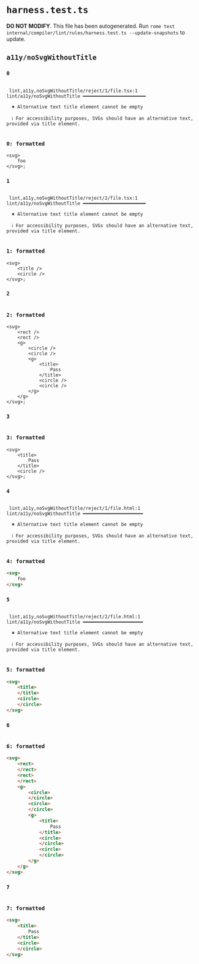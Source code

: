 # `harness.test.ts`

**DO NOT MODIFY**. This file has been autogenerated. Run `rome test internal/compiler/lint/rules/harness.test.ts --update-snapshots` to update.

## `a11y/noSvgWithoutTitle`

### `0`

```

 lint,a11y,noSvgWithoutTitle/reject/1/file.tsx:1 lint/a11y/noSvgWithoutTitle ━━━━━━━━━━━━━━━━━━━━━━━

  ✖ Alternative text title element cannot be empty

  ℹ For accessibility purposes, SVGs should have an alternative text, provided via title element.


```

### `0: formatted`

```tsx
<svg>
	foo
</svg>;

```

### `1`

```

 lint,a11y,noSvgWithoutTitle/reject/2/file.tsx:1 lint/a11y/noSvgWithoutTitle ━━━━━━━━━━━━━━━━━━━━━━━

  ✖ Alternative text title element cannot be empty

  ℹ For accessibility purposes, SVGs should have an alternative text, provided via title element.


```

### `1: formatted`

```tsx
<svg>
	<title />
	<circle />
</svg>;

```

### `2`

```

```

### `2: formatted`

```tsx
<svg>
	<rect />
	<rect />
	<g>
		<circle />
		<circle />
		<g>
			<title>
				Pass
			</title>
			<circle />
			<circle />
		</g>
	</g>
</svg>;

```

### `3`

```

```

### `3: formatted`

```tsx
<svg>
	<title>
		Pass
	</title>
	<circle />
</svg>;

```

### `4`

```

 lint,a11y,noSvgWithoutTitle/reject/1/file.html:1 lint/a11y/noSvgWithoutTitle ━━━━━━━━━━━━━━━━━━━━━━

  ✖ Alternative text title element cannot be empty

  ℹ For accessibility purposes, SVGs should have an alternative text, provided via title element.


```

### `4: formatted`

```html
<svg>
	foo
</svg>

```

### `5`

```

 lint,a11y,noSvgWithoutTitle/reject/2/file.html:1 lint/a11y/noSvgWithoutTitle ━━━━━━━━━━━━━━━━━━━━━━

  ✖ Alternative text title element cannot be empty

  ℹ For accessibility purposes, SVGs should have an alternative text, provided via title element.


```

### `5: formatted`

```html
<svg>
	<title>
	</title>
	<circle>
	</circle>
</svg>

```

### `6`

```

```

### `6: formatted`

```html
<svg>
	<rect>
	</rect>
	<rect>
	</rect>
	<g>
		<circle>
		</circle>
		<circle>
		</circle>
		<g>
			<title>
				Pass
			</title>
			<circle>
			</circle>
			<circle>
			</circle>
		</g>
	</g>
</svg>

```

### `7`

```

```

### `7: formatted`

```html
<svg>
	<title>
		Pass
	</title>
	<circle>
	</circle>
</svg>

```
